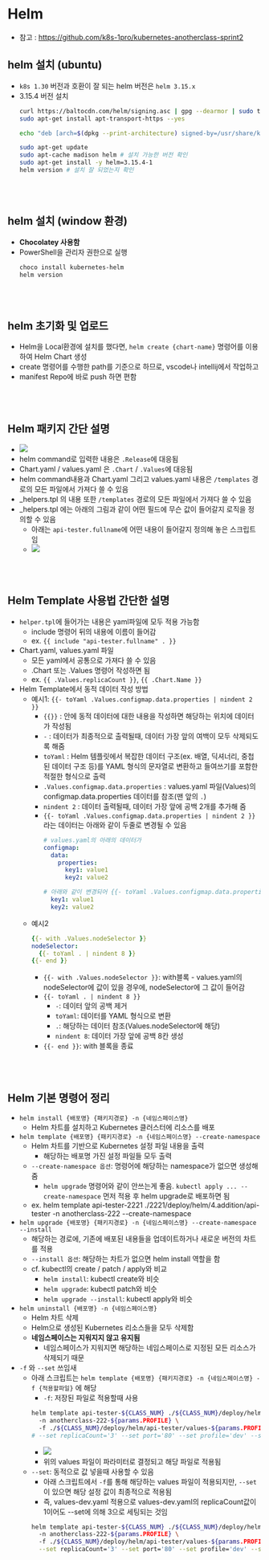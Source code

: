 # Helm
* 참고 : https://github.com/k8s-1pro/kubernetes-anotherclass-sprint2

## helm 설치 (ubuntu)
* `k8s 1.30` 버전과 호환이 잘 되는 helm 버전은 `helm 3.15.x`
* 3.15.4 버전 설치
  ```sh
  curl https://baltocdn.com/helm/signing.asc | gpg --dearmor | sudo tee /usr/share/keyrings/helm.gpg > /dev/null
  sudo apt-get install apt-transport-https --yes

  echo "deb [arch=$(dpkg --print-architecture) signed-by=/usr/share/keyrings/helm.gpg] https://baltocdn.com/helm/stable/debian/ all main" | sudo tee /etc/apt/sources.list.d/helm-stable-debian.list

  sudo apt-get update
  sudo apt-cache madison helm # 설치 가능한 버전 확인
  sudo apt-get install -y helm=3.15.4-1
  helm version # 설치 잘 되었는지 확인
  ```

<br><br>

## helm 설치 (window 환경)
* **Chocolatey 사용함**
* PowerShell을 관리자 권한으로 실행
  ```sh
  choco install kubernetes-helm
  helm version
  ```

<br><br>

## helm 초기화 및 업로드
* Helm을 Local환경에 설치를 했다면, `helm create {chart-name}` 명령어를 이용하여 Helm Chart 생성
* create 명령어를 수행한 path를 기준으로 하므로, vscode나 intellij에서 작업하고
* manifest Repo에 바로 push 하면 편함

<br><br>

## Helm 패키지 간단 설명
* ![](2025-02-04-16-55-28.png)
* helm command로 입력한 내용은 `.Release`에 대응됨
* Chart.yaml / values.yaml 은 `.Chart` / `.Values`에 대응됨
* helm command내용과 Chart.yaml 그리고 values.yaml 내용은 `/templates` 경로의 모든 파일에서 가져다 쓸 수 있음
* _helpers.tpl 의 내용 또한 `/templates` 경로의 모든 파일에서 가져다 쓸 수 있음
* _helpers.tpl 에는 아래의 그림과 같이 어떤 필드에 무슨 값이 들어갈지 로직을 정의할 수 있음
  * 아래는 `api-tester.fullname`에 어떤 내용이 들어갈지 정의해 놓은 스크립트임
  * ![](2025-03-31-01-42-01.png)

<br><br>

## Helm Template 사용법 간단한 설명
* `helper.tpl`에 들어가는 내용은 yaml파일에 모두 적용 가능함
  * include 명령어 뒤의 내용에 이름이 들어감
  * ex. `{{ include "api-tester.fullname" . }}`
* Chart.yaml, values.yaml 파일
  * 모든 yaml에서 공통으로 가져다 쓸 수 있음
  * .Chart 또는 .Values 명령어 작성하면 됨
  * ex. `{{ .Values.replicaCount }}`, `{{ .Chart.Name }}`
* Helm Template에서 동적 데이터 작성 방법
  * 예시1: `{{- toYaml .Values.configmap.data.properties | nindent 2 }}`
    * `{{}}` : 안에 동적 데이터에 대한 내용을 작성하면 해당하는 위치에 데이터가 작성됨
    * `-` : 데이터가 최종적으로 출력될때, 데이터 가장 앞의 여백이 모두 삭제되도록 해줌
    * `toYaml` : Helm 템플릿에서 복잡한 데이터 구조(ex. 배열, 딕셔너리, 중첩된 데이터 구조 등)를 YAML 형식의 문자열로 변환하고 들여쓰기를 포함한 적절한 형식으로 출력
    * `.Values.configmap.data.properties` : values.yaml 파일(Values)의 configmap.data.properties 데이터를 참조(맨 앞의 `.`)
    * `nindent 2` : 데이터 출력될때, 데이터 가장 앞에 공백 2개를 추가해 줌
    * `{{- toYaml .Values.configmap.data.properties | nindent 2 }}`라는 데이터는 아래와 같이 두줄로 변경될 수 있음
      ```yaml
      # values.yaml의 아래의 데이터가
      configmap:
        data:
          properties:
            key1: value1
            key2: value2
      ```
      ```yaml
      # 아래와 같이 변경되어 {{- toYaml .Values.configmap.data.properties | nindent 2 }} 위치에 추가됨, 공백 2칸 확인
        key1: value1
        key2: value2
      ```
  * 예시2
    ```yaml
    {{- with .Values.nodeSelector }}
    nodeSelector:
      {{- toYaml . | nindent 8 }}
    {{- end }}
    ```
    * `{{- with .Values.nodeSelector }}`: with블록 - values.yaml의 nodeSelector에 값이 있을 경우에, nodeSelector에 그 값이 들어감
    * `{{- toYaml . | nindent 8 }}`
      * `-`: 데이터 앞의 공백 제거
      * `toYaml`: 데이터를 YAML 형식으로 변환
      * `.`: 해당하는 데이터 참조(Values.nodeSelector에 해당)
      * `nindent 8`: 데이터 가장 앞에 공백 8칸 생성
    * `{{- end }}`: with 블록을 종료

<br><br>

## Helm 기본 명령어 정리
* `helm install {배포명} {패키지경로} -n {네임스페이스명}`
  * Helm 차트를 설치하고 Kubernetes 클러스터에 리소스를 배포
* `helm template {배포명} {패키지경로} -n {네임스페이스명} --create-namespace`
  * Helm 차트를 기반으로 Kubernetes 설정 파일 내용을 출력
    * 해당하는 배포명 가진 설정 파일들 모두 출력
  * `--create-namespace 옵션`: 명령어에 해당하는 namespace가 없으면 생성해 줌
    * `helm upgrade` 명령어와 같이 안쓰는게 좋음. `kubectl apply ... --create-namespace` 먼저 적용 후 helm upgrade로 배포하면 됨
  * ex. helm template api-tester-2221 ./2221/deploy/helm/4.addition/api-tester -n anotherclass-222 --create-namespace
* `helm upgrade {배포명} {패키지경로} -n {네임스페이스명} --create-namespace --install`
  * 해당하는 경로에, 기존에 배포된 내용들을 업데이트하거나 새로운 버전의 차트를 적용
  * `--install 옵션`: 해당하는 차트가 없으면 helm install 역할을 함
  * cf. kubectl의 create / patch / apply와 비교
    * `helm install`: kubectl create와 비슷
    * `helm upgrade`: kubectl patch와 비슷
    * `helm upgrade --install`: kubectl apply와 비슷
* `helm uninstall {배포명} -n {네임스페이스명}`
  * Helm 차트 삭제
  * Helm으로 생성된 Kubernetes 리소스들을 모두 삭제함
  * **네임스페이스는 지워지지 않고 유지됨**
    * 네임스페이스가 지워지면 해당하는 네임스페이스로 지정된 모든 리소스가 삭제되기 때문
* `-f` 와 `--set` 쓰임새
  * 아래 스크립트는 `helm template {배포명} {패키지경로} -n {네임스페이스명} -f {적용할파일}` 에 해당
    * `-f`: 저장된 파일로 적용할때 사용
    ```sh
    helm template api-tester-${CLASS_NUM} ./${CLASS_NUM}/deploy/helm/api-tester \   
      -n anotherclass-222-${params.PROFILE} \ 
      -f ./${CLASS_NUM}/deploy/helm/api-tester/values-${params.PROFILE}.yaml
    # --set replicaCount='3' --set port='80' --set profile='dev' --set nodeport='32223'
    ```
    * ![](2025-04-01-01-55-00.png)
    * 위의 values 파일이 파라미터로 결정되고 해당 파일로 적용됨
  * `--set`: 동적으로 값 넣을때 사용할 수 있음
    * 아래 스크립트에서 `-f`를 통해 해당하는 values 파일이 적용되지만, `--set`이 있으면 해당 설정 값이 최종적으로 적용됨
    * 즉, values-dev.yaml 적용으로 values-dev.yaml의 replicaCount값이 1이어도 --set에 의해 3으로 세팅되는 것임
    ```sh
    helm template api-tester-${CLASS_NUM} ./${CLASS_NUM}/deploy/helm/api-tester \   
      -n anotherclass-222-${params.PROFILE} \ 
      -f ./${CLASS_NUM}/deploy/helm/api-tester/values-${params.PROFILE}.yaml \
      --set replicaCount='3' --set port='80' --set profile='dev' --set nodeport='32223'
    ```